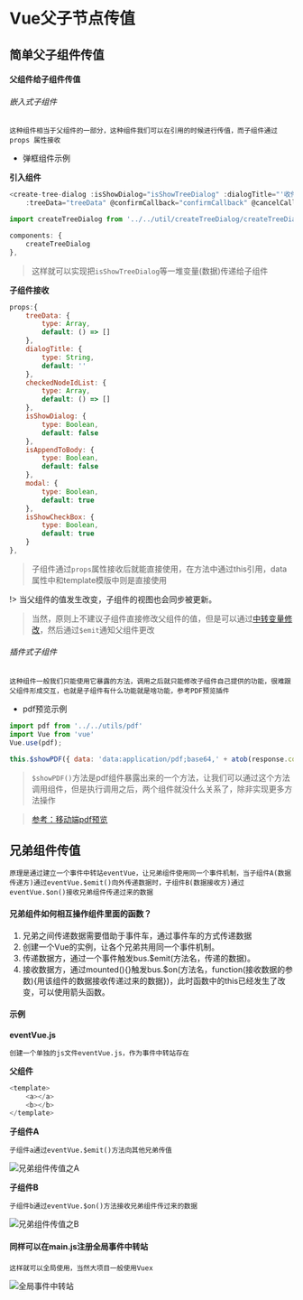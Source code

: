 # Vue父子节点传值

## 简单父子组件传值

#### 父组件给子组件传值

###### 嵌入式子组件

	这种组件相当于父组件的一部分，这种组件我们可以在引用的时候进行传值，而子组件通过 props 属性接收

* 弹框组件示例

**引入组件**

```js
<create-tree-dialog :isShowDialog="isShowTreeDialog" :dialogTitle="'收件人列表'" :checkedNodeIdList="selectedList.selectedListId" 	
	:treeData="treeData" @confirmCallback="confirmCallback" @cancelCallback="cancelCallback"></create-tree-dialog>

import createTreeDialog from '../../util/createTreeDialog/createTreeDialog'

components: {
	createTreeDialog
},
```

> 这样就可以实现把`isShowTreeDialog`等一堆变量(数据)传递给子组件

**子组件接收**

```js
props:{
	treeData: {
		type: Array,
		default: () => []
	},
	dialogTitle: {
		type: String,
		default: ''
	},
	checkedNodeIdList: {
		type: Array,
		default: () => []
	},
	isShowDialog: {
		type: Boolean,
		default: false
	},
	isAppendToBody: {
		type: Boolean,
		default: false
	},
	modal: {
		type: Boolean,
		default: true
	},
	isShowCheckBox: {
		type: Boolean,
		default: true
	}
},
```

> 子组件通过`props`属性接收后就能直接使用，在方法中通过this引用，data属性中和template模版中则是直接使用

!> 当父组件的值发生改变，子组件的视图也会同步被更新。

> 当然，原则上不建议子组件直接修改父组件的值，但是可以通过[中转变量修改](开发积累/Vue/组件封装/树形弹框组件.md)，然后通过`$emit`通知父组件更改

###### 插件式子组件

	这种组件一般我们只能使用它暴露的方法，调用之后就只能修改子组件自己提供的功能，很难跟父组件形成交互，也就是子组件有什么功能就是啥功能，参考PDF预览插件

* pdf预览示例

```js
import pdf from '../../utils/pdf'
import Vue from 'vue'
Vue.use(pdf);

this.$showPDF({ data: 'data:application/pdf;base64,' + atob(response.cqxx) });	// 这里穿pdf或URL
```

> `$showPDF()`方法是pdf组件暴露出来的一个方法，让我们可以通过这个方法调用组件，但是执行调用之后，两个组件就没什么关系了，除非实现更多方法操作

> [参考：移动端pdf预览](开发积累/附件管理/pdf预览/移动端pdf预览.md)

## 兄弟组件传值

	原理是通过建立一个事件中转站eventVue，让兄弟组件使用同一个事件机制，当子组件A(数据传递方)通过eventVue.$emit()向外传递数据时，子组件B(数据接收方)通过eventVue.$on()接收兄弟组件传递过来的数据

#### 兄弟组件如何相互操作组件里面的函数？

1. 兄弟之间传递数据需要借助于事件车，通过事件车的方式传递数据
2. 创建一个Vue的实例，让各个兄弟共用同一个事件机制。
3. 传递数据方，通过一个事件触发bus.$emit(方法名，传递的数据)。
4. 接收数据方，通过mounted(){}触发bus.$on(方法名，function(接收数据的参数){用该组件的数据接收传递过来的数据})，此时函数中的this已经发生了改变，可以使用箭头函数。

#### 示例

**eventVue.js**

	创建一个单独的js文件eventVue.js，作为事件中转站存在

**父组件**

```js
<template>
	<a></a>
	<b></b>
</template>
```

**子组件A**

	子组件a通过eventVue.$emit()方法向其他兄弟传值

![兄弟组件传值之A](../../../images/Vue/兄弟组件传值之A.png)


**子组件B**

	子组件b通过eventVue.$on()方法接收兄弟组件传过来的数据

![兄弟组件传值之B](../../../images/Vue/兄弟组件传值之B.png)

#### 同样可以在main.js注册全局事件中转站

	这样就可以全局使用，当然大项目一般使用Vuex

![全局事件中转站](../../../images/Vue/全局事件中转站.png)
